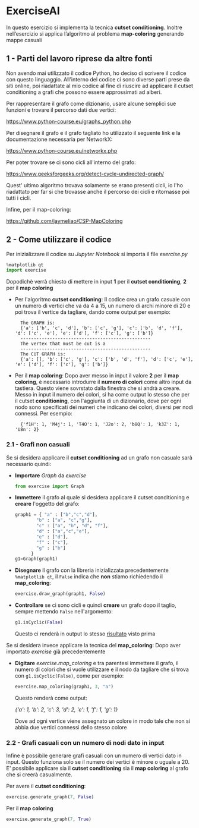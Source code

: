 # ExerciseAI

In questo esercizio si implementa la tecnica **cutset conditioning**.
Inoltre nell’esercizio si applica l’algoritmo al problema **map-coloring** generando mappe casuali

## 1 - Parti del lavoro riprese da altre fonti
Non avendo mai utilizzato il codice Python, ho deciso di scrivere il codice con questo linguaggio.
All'interno del codice ci sono diverse parti prese da siti online, poi riadattate al mio codice al fine di riuscire ad applicare il cutset conditioning a grafi che possono essere approssimati ad alberi.

Per rappresentare il grafo come dizionario, usare alcune semplici sue funzioni e trovare il percorso dati due vertici:

https://www.python-course.eu/graphs_python.php

Per disegnare il grafo e il grafo tagliato ho utilizzato il seguente link e la documentazione necessaria per NetworkX:

https://www.python-course.eu/networkx.php

Per poter trovare se ci sono cicli all'interno del grafo:

https://www.geeksforgeeks.org/detect-cycle-undirected-graph/

Quest' ultimo algoritmo trovava solamente se erano presenti cicli, io l'ho riadattato per far si che trovasse anche il percorso dei cicli e ritornasse poi tutti i cicli.

Infine, per il map-coloring:

https://github.com/jaymeliao/CSP-MapColoring


## 2 - Come utilizzare il codice
Per inizializzare il codice su *Jupyter Notebook* si importa il file *exercise.py*
```python 
%matplotlib qt
import exercise
``` 
Dopodichè verrà chiesto di mettere in input **1** per il **cutset conditioning**, **2** per il **map coloring**
 
* Per l'algoritmo **cutset conditioning**:
  Il codice crea un grafo casuale con un numero di vertici che va da 4 a 15, un numero di archi minore di 20 e poi trova il vertice da tagliare, dando come output per esempio:
  ```
    The GRAPH is:
    {'a': ['b', 'c', 'd'], 'b': ['c', 'g'], 'c': ['b', 'd', 'f'], 'd': ['c', 'e'], 'e': ['d'], 'f': ['c'], 'g': ['b']}
    -------------------------------------------------
    The vertex that must be cut is a
    -------------------------------------------------
    The CUT GRAPH is: 
    {'a': [], 'b': ['c', 'g'], 'c': ['b', 'd', 'f'], 'd': ['c', 'e'], 'e': ['d'], 'f': ['c'], 'g': ['b']}
  ```
    
* Per il **map coloring**:
  Dopo aver messo in input il valore **2** per il **map coloring**, è necessario introdurre il **numero di colori** come altro input da tastiera. Questo viene sovrstato dalla finestra che si andrà a creare. Messo in input il numero dei colori, si ha come output lo stesso che per il cutset **conditioning**, con l'aggiunta di un dizionario, dove per ogni nodo sono specificati dei numeri che indicano dei colori, diversi per nodi connessi. Per esempio:
  ```
    {'f1H': 1, 'M4j': 1, 'T4O': 1, 'J2o': 2, 'b8Q': 1, 'k3Z': 1, 'U8n': 2}
  ```

### 2.1 - Grafi non casuali
Se si desidera applicare il **cutset conditioning** ad un grafo non casuale sarà necessario quindi:
* **Importare** *Graph* da *exercise* 
  ```python
  from exercise import Graph
  ```
* **Immettere** il grafo al quale si desidera applicare il cutset conditioning e **creare** l'oggetto del grafo:
  ```python
  graph1 = { "a" : ["b","c","d"],
          "b" : ["a", "c","g"],
          "c" : ["a", "b", "d", "f"],
          "d" : ["a","c","e"],
          "e" : ["d"],
          "f" : ["c"],
          "g" : ["b"]
        }
  g1=Graph(graph1)
  ```
* **Disegnare** il grafo con la libreria inizializzata precedentemente `%matplotlib qt`, il ```False``` indica che **non** stiamo richiedendo il **map_coloring**:
  ```python
  exercise.draw_graph(graph1, False)
  ```
* **Controllare** se ci sono cicli e quindi **creare** un grafo dopo il taglio, sempre mettendo ```False``` nell'argomento:
  ```python
  g1.isCyclic(False)
  ```
  Questo ci renderà in output lo stesso [risultato](https://github.com/Daino360/ExerciseAI/blob/main/README.md#2---come-utilizzare-il-codice) visto prima
  
Se si desidera invece applicare la tecnica del **map_coloring**:
Dopo aver importato *exercise* già precedentemente

* **Digitare** *exercise.map_coloring* e tra parentesi immettere il grafo, il numero di colori che si vuole utilizzare e il nodo da tagliare che si trova con `g1.isCyclic(False)`, come per esempio:
  ```python
  exercise.map_coloring(graph1, 3, "a")
  ```
  Questo renderà come output:
  
  *{'a': 1, 'b': 2, 'c': 3, 'd': 2, 'e': 1, 'f': 1, 'g': 1}*
  
  Dove ad ogni vertice viene assegnato un colore in modo tale che non si abbia due vertici connessi dello stesso colore

### 2.2 - Grafi casuali con un numero di nodi dato in input
Infine è possibile generare grafi casuali con un numero di vertici dato in input. Questo funziona solo se il numero dei vertici è minore o uguale a 20.
E' possibile applicare sia il **cutset conditioning** sia il **map coloring** al grafo che si creerà casualmente. 

Per avere il **cutset conditioning**:
```python
exercise.generate_graph(7, False)
```
Per il **map coloring**
```python
exercise.generate_graph(7, True)
```
